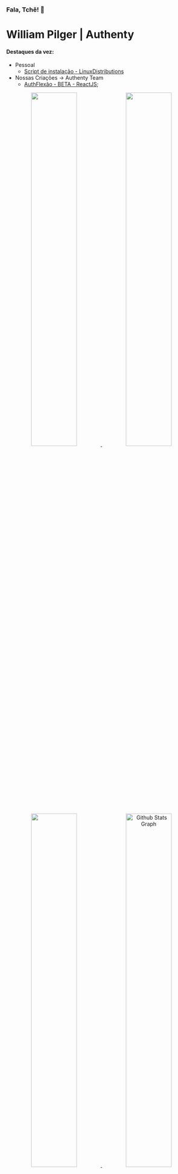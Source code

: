 


### Fala, Tchê! 👋

# William Pilger | Authenty

<!--![My GitHub stats](https://github-readme-stats.vercel.app/api?username=williampilger&show_icons=true&theme=radical)-->
<!--![Top Langs](https://github-readme-stats.vercel.app/api/top-langs/?username=williampilger&show_icons=true&theme=radical&layout=compact)-->


#### Destaques da vez:
- Pessoal
   - [Script de instalação - LinuxDistributions](InstallScripts_LinuxShell)
- Nossas Criações -> Authenty Team
   - [AuthFlexão - BETA - ReactJS](https://www.authentydev.com.br/WebApps/FlexaoSimples);




<p align="center">
    <a href="https://github.com/williampilger" align="center" vertical-align="center">
        <img width="49%" src="https://github-readme-streak-stats.herokuapp.com?user=williampilger&theme=github-dark-blue&hide_border=true&date_format=M%20j%5B%2C%20Y%5D&background=00000000&stroke=055edb&border=055edb&fire=055edb&ring=055edb&sideLabels=39686F&currStreakLabel=39686F&currStreakNum=39686F"/>
        <img width="49%" src="https://github-readme-stats.vercel.app/api?username=williampilger&show_icons=true&theme=transparent&include_all_commits=true&count_private=true&hide_border=true"/>
        <img width="49%" src="https://github-readme-stats.vercel.app/api/top-langs/?username=williampilger&layout=compact&langs_count=7&theme=transparent&hide_border=true"/>
        <img width="49%" src="https://github-profile-summary-cards.vercel.app/api/cards/profile-details?username=williampilger&theme=github_dark&hide_border=true" alt="Github Stats Graph"/>
    </a>
</p>
